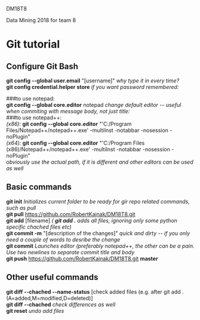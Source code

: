  DM18T8

Data Mining 2018 for team 8

# Git tutorial

## Configure Git Bash  
**git config --global user.email** "\[username\]"  *why type it in every time?*  
**git config credential.helper store** *if you want password remembered:*  

###to use notepad:  
**git config --global core.editor** notepad  *change default editor -- useful when commiting with message body, not just title:*   
###to use notepad++:  
*(x86):* **git config --global core.editor** "'C:/Program Files/Notepad++/notepad++.exe' -multiInst -notabbar -nosession -noPlugin"    
*(x64):* **git config --global core.editor** "'C:/Program Files (x86)/Notepad++/notepad++.exe' -multiInst -notabbar -nosession -noPlugin"  
*obviously use the actual path, if it is different and other editors can be used as well*  

## Basic commands 
**git init** *Initializes current folder to be ready for gir repo related commands, such as pull*  
**git pull** https://github.com/RobertKajnak/DM18T8.git  
**git add** \[filename\] *( **git add .** adds all files, ignoring only some python specific chached files etc)*   
**git commit -m** "\[description of the changes\]"  *quick and dirty -- if you only need a couple of words to desribe the change*  
**git commit**  *Launches editor (preferably notepad++, the other can be a pain. Use two newlines to separate commit title and body*  
**git push** https://github.com/RobertKajnak/DM18T8.git **master**  

## Other useful commands  
**git diff --chached --name-status** \[check added files (e.g. after git add . (A=added,M=modified,D=deleted)\]  
**git diff --chached**  *check differences as well*  
**git reset** *undo add files*  
